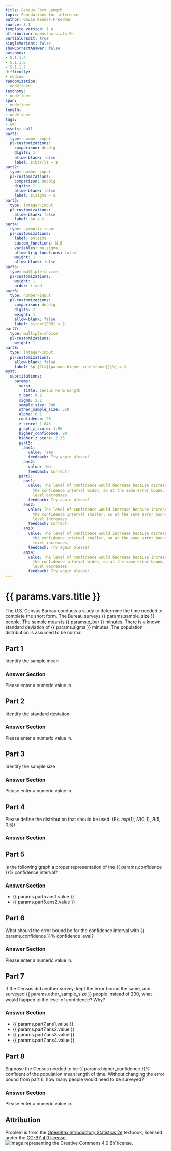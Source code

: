 ```yaml
---
title: Census Form Length
topic: Foundations for inference
author: Gavin Kendal-Freedman
source: 8.1
template_version: 1.4
attribution: openstax-stats-2e
partialCredit: true
singleVariant: false
showCorrectAnswer: false
outcomes:
- 5.1.1.4
- 5.1.1.6
- 5.1.1.7
difficulty:
- medium
randomization:
- undefined
taxonomy:
- undefined
span:
- undefined
length:
- undefined
tags:
- GKF
assets: null
part1:
  type: number-input
  pl-customizations:
    comparison: decdig
    digits: 1
    allow-blank: false
    label: $\bar{x} = $
part2:
  type: number-input
  pl-customizations:
    comparison: decdig
    digits: 1
    allow-blank: false
    label: $\sigma = $
part3:
  type: integer-input
  pl-customizations:
    allow-blank: false
    label: $n = $
part4:
  type: symbolic-input
  pl-customizations:
    label: $X\sim$
    custom_functions: N,B
    variables: mu,sigma
    allow-trig-functions: false
    weight: 1
    allow-blank: false
part5:
  type: multiple-choice
  pl-customizations:
    weight: 1
    order: fixed
part6:
  type: number-input
  pl-customizations:
    comparison: decdig
    digits: 2
    weight: 1
    allow-blank: false
    label: $\text{EBM} = $
part7:
  type: multiple-choice
  pl-customizations:
    weight: 1
part8:
  type: integer-input
  pl-customizations:
    allow-blank: false
    label: $n_{CL={{params.higher_confidence}}\%} = $
myst:
  substitutions:
    params:
      vars:
        title: Census Form Length
      x_bar: 8.2
      sigma: 2.2
      sample_size: 200
      other_sample_size: 350
      alpha: 0.1
      confidence: 90
      z_score: 1.645
      graph_z_score: 1.96
      higher_confidence: 98
      higher_z_score: 2.33
      part5:
        ans1:
          value: 'Yes'
          feedback: Try again please!
        ans2:
          value: 'No'
          feedback: Correct!
      part7:
        ans1:
          value: The level of confidence would decrease because decreasing $n$ makes
            the confidence interval wider, so at the same error bound, the confidence
            level decreases.
          feedback: Try again please!
        ans2:
          value: The level of confidence would increase because increasing $n$ makes
            the confidence interval smaller, so at the same error bound, the confidence
            level increases.
          feedback: Correct!
        ans3:
          value: The level of confidence would increase because decreasing $n$ makes
            the confidence interval smaller, so at the same error bound, the confidence
            level increases.
          feedback: Try again please!
        ans4:
          value: The level of confidence would decrease because increasing $n$ makes
            the confidence interval wider, so at the same error bound, the confidence
            level decreases.
          feedback: Try again please!
---
```

# {{ params.vars.title }}
The U.S. Census Bureau conducts a study to determine the time needed to complete the short form. The Bureau surveys {{ params.sample_size }} people. The sample mean is {{ params.x_bar }} minutes. There is a known standard deviation of {{ params.sigma }} minutes. The population distribution is assumed to be normal.

## Part 1

Identify the sample mean

### Answer Section

Please enter a numeric value in.

## Part 2

Identify the standard deviation

### Answer Section

Please enter a numeric value in.

## Part 3

Identify the sample size

### Answer Section

Please enter a numeric value in.

## Part 4

Please define the distribution that should be used. (Ex. $exp(1)$, $N(0,1)$, $B(5, 0.5)$)

### Answer Section

## Part 5

Is the following graph a proper representation of the {{ params.confidence }}% confidence interval?

<pl-figure file-name="figure 1.png" type="dynamic" width="500px"></pl-figure>

### Answer Section

- {{ params.part5.ans1.value }}
- {{ params.part5.ans2.value }}

## Part 6

What should the error bound be for the confidence interval with {{ params.confidence }}% confidence level?

### Answer Section

Please enter a numeric value in.

## Part 7

If the Census did another survey, kept the error bound the same, and surveyed {{ params.other_sample_size }} people instead of 200, what would happen to the level of confidence? Why?

### Answer Section

- {{ params.part7.ans1.value }}
- {{ params.part7.ans2.value }}
- {{ params.part7.ans3.value }}
- {{ params.part7.ans4.value }}

## Part 8

Suppose the Census needed to be {{ params.higher_confidence }}% confident of the population mean length of time. Without changing the error bound from part 6, how many people would need to be surveyed?

### Answer Section

Please enter a numeric value in.

## Attribution

Problem is from the [OpenStax Introductory Statistics 2e](https://openstax.org/books/introductory-statistics-2e) textbook, licensed under the [CC-BY 4.0 license](https://creativecommons.org/licenses/by/4.0/).<br>![Image representing the Creative Commons 4.0 BY license.](https://raw.githubusercontent.com/firasm/bits/master/by.png)